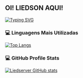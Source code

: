 ## OI! LIEDSON AQUI!

<a href="https://git.io/typing-svg"><img src="https://readme-typing-svg.demolab.com?font=Fira+Code&pause=1000&width=435&lines=Bem+vindo+ao+meu+repositorio" alt="Typing SVG" /></a>

<h3>💻 Linguagens Mais Utilizadas</h3>

[![Top Langs](https://github-readme-stats.vercel.app/api/top-langs/?username=liedserver&layout=compact)](https://github.com/liedserver/github-readme-stats)

<h3>💻 GitHub Profile Stats</h3>

  [![Liedserver GitHub stats](https://github-readme-stats.vercel.app/api?username=liedserver)](https://github.com/liedserver/github-readme-stats)

